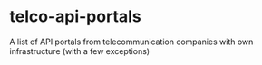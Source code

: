 # telco-api-portals

A list of API portals from telecommunication companies with own infrastructure
(with a few exceptions)
